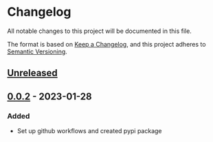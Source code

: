 # Changelog
All notable changes to this project will be documented in this file.

The format is based on [Keep a Changelog](https://keepachangelog.com/en/1.0.0/), and this project adheres to [Semantic Versioning](https://semver.org/spec/v2.0.0.html).

## [Unreleased]

## [0.0.2] - 2023-01-28
### Added
- Set up github workflows and created pypi package

[Unreleased]: https://github.com/gluap/obs-picamera/compare/0.0.2...master
[0.0.2]: https://github.com/gluap/obs-picamera/tree/0.0.2
